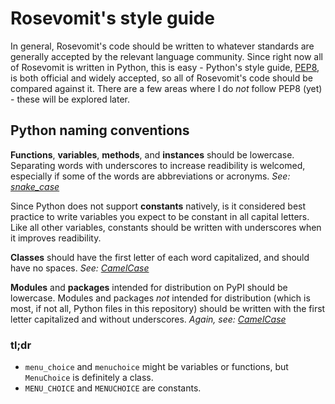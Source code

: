 # Rosevomit's style guide

In general, Rosevomit's code should be written to whatever standards are generally accepted by the relevant language community. Since right now all of Rosevomit is written in Python, this is easy - Python's style guide, [PEP8](https://www.python.org/dev/peps/pep-0008/), is both official and widely accepted, so all of Rosevomit's code should be compared against it. There are a few areas where I do *not* follow PEP8 (yet) - these will be explored later.

## Python naming conventions

**Functions**, **variables**, **methods**, and **instances** should be lowercase. Separating words with underscores to increase readibility is welcomed, especially if some of the words are abbreviations or acronyms. *See: [snake_case](https://en.wikipedia.org/wiki/Snake_case)*

Since Python does not support **constants** natively, is it considered best practice to write variables you expect to be constant in all capital letters. Like all other variables, constants should be written with underscores when it improves readibility.

**Classes** should have the first letter of each word capitalized, and should have no spaces. *See: [CamelCase](https://en.wikipedia.org/wiki/Camel_case)*

**Modules** and **packages** intended for distribution on PyPI should be lowercase. Modules and packages *not* intended for distribution (which is most, if not all, Python files in this repository) should be written with the first letter capitalized and without underscores. *Again, see: [CamelCase](https://en.wikipedia.org/wiki/Camel_case)*

### tl;dr

- `menu_choice` and `menuchoice` might be variables or functions, but `MenuChoice` is definitely a class.
- `MENU_CHOICE` and `MENUCHOICE` are constants.

